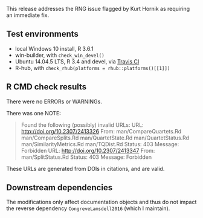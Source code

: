 This release addresses the RNG issue flagged by Kurt Hornik as requiring an 
immediate fix.

## Test environments
* local Windows 10 install, R 3.6.1
* win-builder, with `check_win_devel()`
* Ubuntu 14.04.5 LTS, R 3.4 and devel, via [Travis CI](https://travis-ci.org/ms609/Quartet)
* R-hub, with `check_rhub(platforms = rhub::platforms()[[1]])`

## R CMD check results
There were no ERRORs or WARNINGs.

There was one NOTE:

> Found the following (possibly) invalid URLs:
>   URL: http://doi.org/10.2307/2413326
>     From: man/CompareQuartets.Rd
>           man/CompareSplits.Rd
>           man/QuartetState.Rd
>           man/QuartetStatus.Rd
>           man/SimilarityMetrics.Rd
>           man/TQDist.Rd
>     Status: 403
>     Message: Forbidden
>   URL: http://doi.org/10.2307/2413347
>     From: man/SplitStatus.Rd
>     Status: 403
>     Message: Forbidden

These URLs are generated from DOIs in citations, and are valid.

## Downstream dependencies

The modifications only affect documentation objects and thus do not impact
the reverse dependency `CongreveLamsdell2016` (which I maintain).
